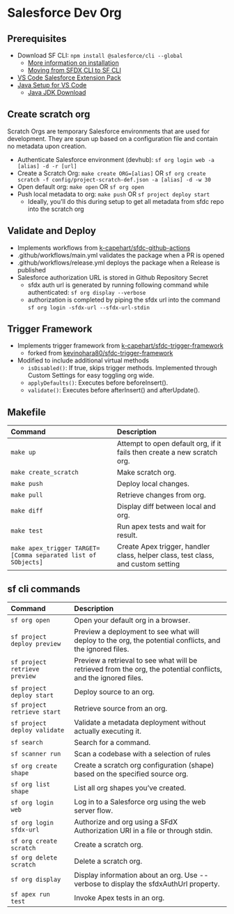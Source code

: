 # Salesforce Dev Org

## Prerequisites
- Download SF CLI: `npm install @salesforce/cli --global`
    - [More information on installation](https://developer.salesforce.com/docs/atlas.en-us.sfdx_setup.meta/sfdx_setup/sfdx_setup_install_cli.htm#sfdx_setup_install_cli_macos)
    - [Moving from SFDX CLI to SF CLI](https://developer.salesforce.com/docs/atlas.en-us.sfdx_setup.meta/sfdx_setup/sfdx_setup_move_to_sf_v2.htm)
- [VS Code Salesforce Extension Pack](https://developer.salesforce.com/tools/vscode)
- [Java Setup for VS Code](https://developer.salesforce.com/tools/vscode/en/vscode-desktop/java-setup)
    - [Java JDK Download](https://www.oracle.com/java/technologies/downloads/#jdk21-mac)
 
## Create scratch org
Scratch Orgs are temporary Salesforce environments that are used for development. They are spun up based on a configuration file and contain no metadata upon creation.
- Authenticate Salesforce environment (devhub): `sf org login web -a [alias] -d -r [url]`
- Create a Scratch Org: `make create ORG=[alias]` OR `sf org create scratch -f config/project-scratch-def.json -a [alias] -d -w 30`
- Open default org: `make open` OR `sf org open`
- Push local metadata to org: `make push` OR `sf project deploy start`
    - Ideally, you'll do this during setup to get all metadata from sfdc repo into the scratch org

## Validate and Deploy
- Implements workflows from [k-capehart/sfdc-github-actions](https://github.com/k-capehart/sfdc-github-actions)
- .github/workflows/main.yml validates the package when a PR is opened
- .github/workflows/release.yml deploys the package when a Release is published
- Salesforce authorization URL is stored in Github Repository Secret
    - sfdx auth url is generated by running following command while authenticated: `sf org display --verbose`
    - authorization is completed by piping the sfdx url into the command `sf org login -sfdx-url --sfdx-url-stdin`

## Trigger Framework
- Implements trigger framework from [k-capehart/sfdc-trigger-framework](https://github.com/k-capehart/sfdc-trigger-framework)
    - forked from [kevinohara80/sfdc-trigger-framework](https://github.com/kevinohara80/sfdc-trigger-framework)
- Modified to include additional virtual methods
    - `isDisabled()`: If true, skips trigger methods. Implemented through Custom Settings for easy toggling org wide.
    - `applyDefaults()`: Executes before beforeInsert().
    - `validate()`: Executes before afterInsert() and afterUpdate().

## Makefile
| Command                     | Description            |
| :-------------------------- | :----------------------|
| `make up`                   | Attempt to open default org, if it fails then create a new scratch org.
| `make create_scratch`       | Make scratch org.
| `make push`                 | Deploy local changes.
| `make pull`                 | Retrieve changes from org.
| `make diff`                 | Display diff between local and org.
| `make test`                 | Run apex tests and wait for result.
| `make apex_trigger TARGET=[Comma separated list of SObjects]` | Create Apex trigger, handler class, helper class, test class, and custom setting 

## sf cli commands
| Command                       | Description                |
| :---------------------------- | :------------------------- |
| `sf org open`	                | Open your default org in a browser.
| `sf project deploy preview`   | Preview a deployment to see what will deploy to the org, the potential conflicts, and the ignored files.      
| `sf project retrieve preview` | Preview a retrieval to see what will be retrieved from the org, the potential conflicts, and the ignored files.
| `sf project deploy start`	    | Deploy source to an org.
| `sf project retrieve start`	| Retrieve source from an org.
| `sf project deploy validate`  | Validate a metadata deployment without actually executing it.
| `sf search`	                | Search for a command.
| `sf scanner run`	            | Scan a codebase with a selection of rules
| `sf org create shape`	        | Create a scratch org configuration (shape) based on the specified source org.
| `sf org list shape`           | List all org shapes you’ve created.
| `sf org login web`	        | Log in to a Salesforce org using the web server flow.
| `sf org login sfdx-url`       | Authorize and org using a SFdX Authorization URl in a file or through stdin.
| `sf org create scratch`       | Create a scratch org.
| `sf org delete scratch`       | Delete a scratch org.
| `sf org display`              | Display information about an org. Use --verbose to display the sfdxAuthUrl property.
| `sf apex run test`            | Invoke Apex tests in an org.
